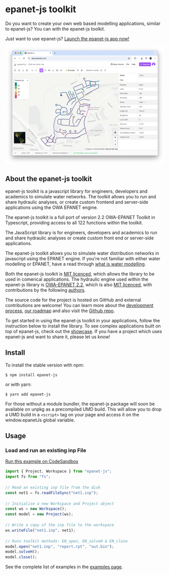 # epanet-js toolkit

Do you want to create your own web based modelling applications, similar to epanet-js? You can with the epanet-js toolkit.

Just want to use epanet-js? [Launch the epanet-js app now!](https://app.epanetjs.com)

<a href="https://app.epanetjs.com" ><img src="/assets/images/epanet-js-app.png" alt="epanet-js app" /></a>

## About the epanet-js toolkit

epanet-js toolkit is a javascript library for engineers, developers and academics to simulate water networks. The toolkit allows you to run and share hydraulic analyses, or create custom frontend and server-side applications using the OWA EPANET engine.

The epanet-js toolkit is a full port of version 2.2 OWA-EPANET Toolkit in Typescript, providing access to all 122 functions within the toolkit.

The JavaScript library is for engineers, developers and academics to run and share hydraulic analyses or create custom front end or server-side applications.

The epanet-js toolkit allows you to simulate water distribution networks in javascript using the EPANET engine. If you're not familiar with either water modelling or EPANET, have a read through [what is water modelling](./introduction/water-modelling).

Both the epanet-js toolkit is [MIT licenced](https://github.com/modelcreate/epanet-js/blob/master/LICENSE), which allows the library to be used in comerical applications. The hydraulic engine used within the epanet-js library is [OWA-EPANET 2.2](https://github.com/OpenWaterAnalytics/EPANET), which is also [MIT licenced](https://github.com/OpenWaterAnalytics/EPANET/blob/dev/LICENSE), with contributions by the following [authors](https://github.com/OpenWaterAnalytics/EPANET/blob/dev/AUTHORS).

The source code for the project is hosted on GitHub and external contributions are welcome! You can learn more about the [development process](./introduction/development/), [our roadmap](./introduction/development/#roadmap) and also visit the [Github repo](https://github.com/modelcreate/epanet-js/).

To get started in using the epanet-js toolkit in your applications, follow the instruction below to install the library. To see complex applications built on top of epanet-js, check out the [showcase](./introduction/showcase). If you have a project which uses epanet-js and want to share it, please let us know!

## Install

To install the stable version with npm:

```
$ npm install epanet-js
```

or with yarn:

```
$ yarn add epanet-js
```

For those without a module bundler, the epanet-js package will soon be available on unpkg as a precompiled UMD build. This will allow you to drop a UMD build in a `<script>` tag on your page and access it on the window.epanetJs global variable.

## Usage

### Load and run an existing inp File

[Run this example on CodeSandbox](https://codesandbox.io/embed/musing-chandrasekhar-7tp1y?fontsize=14&hidenavigation=1&module=%2Fsrc%2Findex.js&theme=dark)

```js
import { Project, Workspace } from "epanet-js";
import fs from "fs";

// Read an existing inp file from the disk
const net1 = fs.readFileSync("net1.inp");

// Initialise a new Workspace and Project object
const ws = new Workspace();
const model = new Project(ws);

// Write a copy of the inp file to the workspace
ws.writeFile("net1.inp", net1);

// Runs toolkit methods: EN_open, EN_solveH & EN_close
model.open("net1.inp", "report.rpt", "out.bin");
model.solveH();
model.close();
```

See the complete list of examples in the [examples page](examples).
